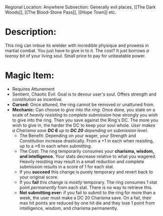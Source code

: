 Regional Location: Anywhere
Subsection: Generally evil places, [[The Dark Woods]], [[The Blood-Stone Pass]], [[Hope Town]] etc. 
# Description:
This ring can imbue its wielder with incredible physique and prowess in martial combat. You just have to give in to it. The cost? It just borrows *a teensy bit* of your living soul. Small price to pay for unbeatable power.  
# Magic Item:
- Requires Attunement
- Sentient, Chaotic Evil. Goal is to devour user's soul. Offers strength and constitution as incentive. 
- **Cursed:** Once attuned, the ring cannot be removed or unattuned from.
- **Mechanic:** Can choose to *give into the ring.* Once done, you state on a scale of *heavily resisting* to *complete submission* how strongly you wish to give into the ring. Then you save against the Ring's DC. The more you wish to give in, the harder the DC to keep your soul whole. *User makes a Charisma save **DC 6** up to **DC 20** depending on submission level*. 
	- The Benefit: Depending on your wager, your Strength and Constitution increase drastically. From a +1 in each when resisting, up to a +6 in each when submitting. 
	- The Cost: The ring temporarily consumes your **charisma, wisdom, and intelligence.** Your stats decrease relative to what you wagered. Heavily resisting may result in a small reduction and complete submission results in a score of 1 for each stat. 
	- If you **succeed** this change is purely temporary and revert back to your original score. 
	- If you **fail** this change is *mostly* temporary. The ring consumes 1 stat point *permanently* from each stat. There is no way to retrieve this. 
	- **Not submitting ever:** if you fail to submit to the ring for more than a week, the user must make a DC 20 Charisma save. On a fail, their max hit points are reduced by one hit die and they lose 1 point from intelligence, wisdom, and charisma permanently. 